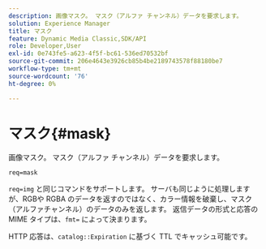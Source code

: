 ```yaml
---
description: 画像マスク。 マスク（アルファ チャンネル）データを要求します。
solution: Experience Manager
title: マスク
feature: Dynamic Media Classic,SDK/API
role: Developer,User
exl-id: 0e743fe5-a623-4f5f-bc61-536ed70532bf
source-git-commit: 206e4643e3926cb85b4be2189743578f88180be7
workflow-type: tm+mt
source-wordcount: '76'
ht-degree: 0%

---
```


# マスク{#mask}

画像マスク。 マスク（アルファ チャンネル）データを要求します。

`req=mask`

`req=img` と同じコマンドをサポートします。 サーバも同じように処理しますが、RGBや RGBA のデータを返すのではなく、カラー情報を破棄し、マスク（アルファチャンネル）のデータのみを返します。 返信データの形式と応答の MIME タイプは、`fmt=` によって決まります。

HTTP 応答は、`catalog::Expiration` に基づく TTL でキャッシュ可能です。
